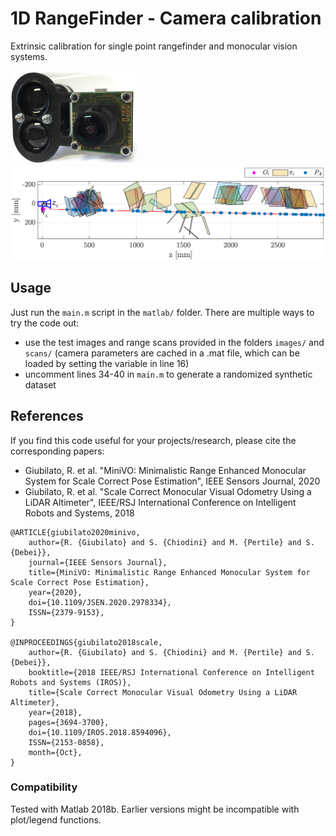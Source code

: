 # 1D RangeFinder - Camera calibration

Extrinsic calibration for single point rangefinder and monocular vision systems.

<img src="readme_img/alti_cam_fade.png" height="150"/> <img src="readme_img/alti_extr.png" height="150"/> 


## Usage

Just run the ```main.m``` script in the ```matlab/``` folder. 
There are multiple ways to try the code out:
* use the test images and range scans provided in the folders ```images/``` and ```scans/``` (camera parameters are cached in a .mat file, which can be loaded by setting the variable in line 16)
* uncomment lines 34-40 in ```main.m``` to generate a randomized synthetic dataset

## References

If you find this code useful for your projects/research, please cite the corresponding papers:
* Giubilato, R. et al. "MiniVO: Minimalistic Range Enhanced Monocular System for Scale Correct Pose Estimation", IEEE Sensors Journal, 2020
* Giubilato, R. et al. "Scale Correct Monocular Visual Odometry Using a LiDAR Altimeter", IEEE/RSJ International Conference on Intelligent Robots and Systems, 2018

```
@ARTICLE{giubilato2020minivo, 
    author={R. {Giubilato} and S. {Chiodini} and M. {Pertile} and S. {Debei}}, 
    journal={IEEE Sensors Journal}, 
    title={MiniVO: Minimalistic Range Enhanced Monocular System for Scale Correct Pose Estimation}, 
    year={2020}, 
    doi={10.1109/JSEN.2020.2978334}, 
    ISSN={2379-9153},
}

@INPROCEEDINGS{giubilato2018scale, 
    author={R. {Giubilato} and S. {Chiodini} and M. {Pertile} and S. {Debei}}, 
    booktitle={2018 IEEE/RSJ International Conference on Intelligent Robots and Systems (IROS)}, 
    title={Scale Correct Monocular Visual Odometry Using a LiDAR Altimeter}, 
    year={2018}, 
    pages={3694-3700}, 
    doi={10.1109/IROS.2018.8594096}, 
    ISSN={2153-0858}, 
    month={Oct},
}
```

### Compatibility
Tested with Matlab 2018b. 
Earlier versions might be incompatible with plot/legend functions.